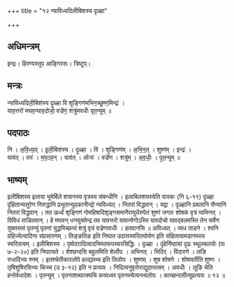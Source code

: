 +++
title = "१२ न्याविध्यदिलीबिशस्य दृळ्हा"

+++
## अधिमन्त्रम्
इन्द्रः। हिरण्यस्तूप आङ्गिरसः। त्रिष्टुप्।

## मन्त्रः
न्या॑विध्यदिली॒बिश॑स्य दृ॒ळ्हा वि शृ॒ङ्गिण॑मभिन॒च्छुष्ण॒मिन्द्रः॑ ।  
याव॒त्तरो॑ मघव॒न्याव॒दोजो॒ वज्रे॑ण॒ शत्रु॑मवधीः पृत॒न्युम् ॥

## पदपाठः
नि । अ॒वि॒ध्य॒त् । इ॒ली॒बिश॑स्य । दृ॒ळ्हा । वि । शृ॒ङ्गिण॑म् । अ॒भि॒न॒त् । शुष्ण॑म् । इन्द्रः॑ ।  
याव॑त् । तरः॑ । म॒घ॒ऽव॒न् । याव॑त् । ओजः॑ । वज्रे॑ण । शत्रु॑म् । अ॒व॒धीः॒ । पृ॒त॒न्युम् ॥

## भाष्यम्
इलीबिशस्य इलाया भूमेर्बिले शयानस्य वृत्रस्य संबन्धीनि । इलाबिलशयस्येति यास्कः (नि ६-१९) दृळ्हा दृंहितान्यसुरेण निरुद्धानि प्रभूतान्युदकानीन्द्रो न्यविध्यत् । नितरां विद्धवान् । यद्वा । दृळ्हानि प्रबलानि सैन्यानि नितरां विद्धवान् । तत ऊर्ध्वं शृङ्गिणं गोमहिषादिशृङ्गसमानैरायुधैरुपेतं शुष्णं जगतः शोषकं वृत्रं व्यभिनत् । विविधं ताडितवान् । हे मघवन् धनयुक्तेन्द्र तव यावत्तरो यावान्वेगोऽस्ति यावदोचो यावद्बलमस्ति तेन सर्वेण युक्तस्त्वं पृतन्युं पृतनां युद्धमिच्छन्तं शत्रुं वृत्रं वज्रेणावधीः । हतवानसि ॥ अविध्यत् । व्यध ताडने । श्यनि ग्रहिज्येत्यादिना संप्रसारणम् । तिङ्ङतिङ इति निघात उदात्तस्वरितयोर्यण इति संहितायामडागमस्य स्वरितत्वम् । इलीबिशस्य । पृषोदरादित्वादभिमतरूपस्वरसिद्धिः । दृळ्हा । दृंहेर्निष्ठायां दृढः स्थूलबलयोः (पा ७-२-२०) इति निपात्यते । शेश्छन्दसि बहुलमिति शेर्लोपः । अभिनत् । भिदिर् । विदारणे । लङि रुधादिभ्यः श्नम् । इतश्चेतीकारलोपे हल्द्याब्भ्य इति तिलोपः । शुष्णम् । शुष शोषणे । शोषयतीति शुष्णः । तृषिशुषिरसिभ्यः किच्च (उ ३-१२) इति न प्रत्ययः । निदित्यनुवृत्तेराद्युदात्तत्वम् । अवधीः । लुङि चेति हन्तेर्वधादेशः । पृतन्युम् । पृतनाशब्यात्क्यचि कव्यध्वर पृतनस्येत्यन्त्यलोपः । काच्छन्दसीत्युप्रत्ययः ॥ १२ ॥